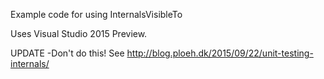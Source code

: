 Example code for using InternalsVisibleTo

Uses Visual Studio 2015 Preview.

UPDATE -Don't do this!
See http://blog.ploeh.dk/2015/09/22/unit-testing-internals/
